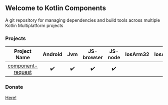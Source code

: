 ## Welcome to Kotlin Components

A git repository for managing dependencies and build tools across multiple Kotlin Multiplatform projects

### Projects

<!-- 25 -->
| Project Name | Android | Jvm | JS-browser | JS-node | IosArm32 | IosArm64 | IosX64 | IosSimulatorArm64 | MacosArm64 | MacosX64 | TvosArm64 | TvosX64 | TvosSimulatorArm64 | WatchosArm32 | WatchosArm64 | WatchosX64 | WatchosX86 | WatchosSimulatorArm64 | LinuxArm32Hfp | LinuxMips32 | LinuxMipsel32 | LinuxX64 | MingwX64 | MingwX86 |
| :-: | :-: | :-: | :-: | :-: | :-: | :-: | :-: | :-: | :-: | :-: | :-: | :-: | :-: | :-: | :-: | :-: | :-: | :-: | :-: | :-: | :-: | :-: | :-: | :-: |
| <!-- Project Name --> [component-request](https://github.com/05nelsonm/component-request) | <!-- Android --> ✔️ | <!-- Jvm --> ✔️ | <!-- JS-browser --> ✔️ | <!-- JS-node --> ✔️ | <!-- IosArm32 --> | <!-- IosArm64 --> ✔️ | <!-- IosX64 --> ✔️ | <!-- IosSimulatorArm64 --> | <!-- MacosArm64 --> ✔️ | <!-- MacosX64 --> ✔️ | <!-- TvosArm64 --> ✔️ | <!-- TvosX64 --> ✔️ | <!-- TvosSimulatorArm64 --> | <!-- WatchosArm32 --> ✔️ | <!-- WatchosArm64 --> ✔️ | <!-- WatchosX64 --> ✔️ | <!-- WatchosX86 --> | <!-- WatchosSimulatorArm64 --> | <!--LinuxArm32Hfp --> | <!--LinuxMips32 --> | <!-- LinuxMipsel32 --> | <!-- LinuxX64 --> ✔️ | <!-- MingwX64 --> ✔️ | <!-- MingwX86 --> |

### Donate
[Here!](https://donate.matthewnelson.io)
